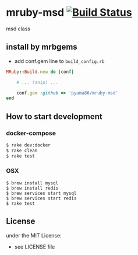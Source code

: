# mruby-msd   [![Build Status](https://travis-ci.org/pepabo/mruby-msd.svg?branch=master)](https://travis-ci.org/pepabo/mruby-msd)
msd class
## install by mrbgems
- add conf.gem line to `build_config.rb`

```ruby
MRuby::Build.new do |conf|

    # ... (snip) ...

    conf.gem :github => 'pyama86/mruby-msd'
end
```
## How to start development
### docker-compose
```bash
$ rake dev:docker
$ rake clean
$ rake test
```

### OSX
```
$ brew install mysql
$ brew install redis
$ brew services start mysql
$ brew services start redis
$ rake test
```

## License
under the MIT License:
- see LICENSE file
